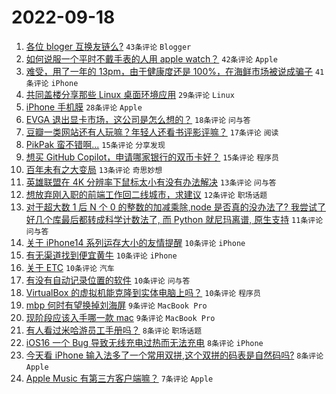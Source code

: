 # 2022-09-18

1. [各位 bloger 互换友链么?](https://www.v2ex.com/t/880945) `43条评论` `Blogger`
1. [如何说服一个平时不戴手表的人用 apple watch？](https://www.v2ex.com/t/880950) `42条评论` `Apple`
1. [难受，用了一年的 13pm，由于健康度还是 100%，在海鲜市场被说成骗子](https://www.v2ex.com/t/881004) `41条评论` `iPhone`
1. [共同盖楼分享那些 Linux 桌面环境应用](https://www.v2ex.com/t/880985) `29条评论` `Linux`
1. [iPhone 手机膜](https://www.v2ex.com/t/880975) `28条评论` `Apple`
1. [EVGA 退出显卡市场，这公司是怎么想的？](https://www.v2ex.com/t/880996) `18条评论` `问与答`
1. [豆瓣一类网站还有人玩嘛？年轻人还看书评影评嘛？](https://www.v2ex.com/t/880990) `17条评论` `阅读`
1. [PikPak 蛮不错啊...](https://www.v2ex.com/t/880963) `15条评论` `分享发现`
1. [想买 GitHub Copilot，申请哪家银行的双币卡好？](https://www.v2ex.com/t/880961) `15条评论` `程序员`
1. [百年未有之大变局](https://www.v2ex.com/t/881001) `13条评论` `奇思妙想`
1. [英雄联盟在 4K 分辨率下鼠标太小有没有办法解决](https://www.v2ex.com/t/880955) `13条评论` `问与答`
1. [想放弃刚入职的前端工作回二线城市，求建议](https://www.v2ex.com/t/881006) `12条评论` `职场话题`
1. [对于超大数 1 后 N 个 0 的整数的加减乘除,node 是否真的没办法了? 我尝试了好几个库最后都转成科学计数法了, 而 Python 就尼玛离谱, 原生支持](https://www.v2ex.com/t/881017) `11条评论` `问与答`
1. [关于 iPhone14 系列运存大小的友情提醒](https://www.v2ex.com/t/881040) `10条评论` `iPhone`
1. [有无渠道找到便宜黄牛](https://www.v2ex.com/t/881037) `10条评论` `iPhone`
1. [关于 ETC](https://www.v2ex.com/t/881023) `10条评论` `汽车`
1. [有没有自动记录位置的软件](https://www.v2ex.com/t/881010) `10条评论` `问与答`
1. [VirtualBox 的虚拟机能克隆到实体电脑上吗？](https://www.v2ex.com/t/880997) `10条评论` `程序员`
1. [mbp 何时有望换掉刘海屏](https://www.v2ex.com/t/880958) `9条评论` `MacBook Pro`
1. [现阶段应该入手哪一款 mac](https://www.v2ex.com/t/880949) `9条评论` `MacBook Pro`
1. [有人看过米哈游员工手册吗？](https://www.v2ex.com/t/881008) `8条评论` `职场话题`
1. [iOS16 一个 Bug 导致无线充电过热而无法充电](https://www.v2ex.com/t/880982) `8条评论` `iPhone`
1. [今天看 iPhone 输入法多了一个常用双拼,这个双拼的码表是自然码吗?](https://www.v2ex.com/t/880979) `8条评论` `Apple`
1. [Apple Music 有第三方客户端嘛？](https://www.v2ex.com/t/881024) `7条评论` `Apple`

